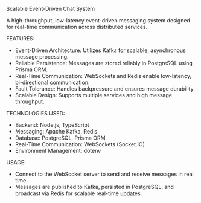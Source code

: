 Scalable Event-Driven Chat System

A high-throughput, low-latency event-driven messaging system designed for real-time communication across distributed services.

FEATURES:
- Event-Driven Architecture: Utilizes Kafka for scalable, asynchronous message processing.
- Reliable Persistence: Messages are stored reliably in PostgreSQL using Prisma ORM.
- Real-Time Communication: WebSockets and Redis enable low-latency, bi-directional
communication.
- Fault Tolerance: Handles backpressure and ensures message durability.
- Scalable Design: Supports multiple services and high message throughput.

TECHNOLOGIES USED:
- Backend: Node.js, TypeScript
- Messaging: Apache Kafka, Redis
- Database: PostgreSQL, Prisma ORM
- Real-Time Communication: WebSockets (Socket.IO)
- Environment Management: dotenv

USAGE:
- Connect to the WebSocket server to send and receive messages in real time.
- Messages are published to Kafka, persisted in PostgreSQL, and broadcast via Redis for scalable
real-time updates.
